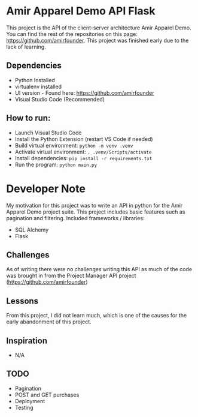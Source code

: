 # Amir Apparel Demo API Flask

This project is the API of the client-server architecture Amir Apparel Demo. You can find the rest of the repositories on this page: https://github.com/amirfounder.
This project was finished early due to the lack of learning.

## Dependencies

- Python Installed
- virtualenv installed
- UI version - Found here: https://github.com/amirfounder
- Visual Studio Code (Recommended)

## How to run:

- Launch Visual Studio Code
- Install the Python Extension (restart VS Code if needed)
- Build virtual environment: `python -m venv .venv`
- Activate virtual environment: `. .venv/Scripts/activate`
- Install dependencies: `pip install -r requirements.txt`
- Run the program: `python main.py`

# Developer Note

My motivation for this project was to write an API in python for the Amir Apparel Demo project suite.
This project includes basic features such as pagination and filtering. Included frameworks / libraries:

- SQL Alchemy
- Flask

## Challenges

As of writing there were no challenges writing this API as much of the code was brought in from the Project Manager API project (https://github.com/amirfounder)

## Lessons

From this project, I did not learn much, which is one of the causes for the early abandonment of this project.

## Inspiration

- N/A

## TODO

- Pagination
- POST and GET purchases
- Deployment
- Testing

